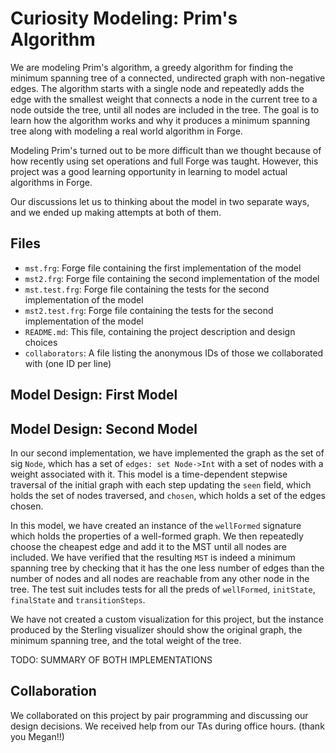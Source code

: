 # Curiosity Modeling: Prim's Algorithm

We are modeling Prim's algorithm, a greedy algorithm for finding the minimum spanning tree of a connected, undirected graph with non-negative edges. The algorithm starts with a single node and repeatedly adds the edge with the smallest weight that connects a node in the current tree to a node outside the tree, until all nodes are included in the tree. The goal is to learn how the algorithm works and why it produces a minimum spanning tree along with modeling a real world algorithm in Forge.

Modeling Prim's turned out to be more difficult than we thought because of how recently using set operations and full Forge was taught. However, this project was a good learning opportunity in learning to model actual algorithms in Forge.

Our discussions let us to thinking about the model in two separate ways, and we ended up making attempts at both of them.


## Files

- `mst.frg`: Forge file containing the first implementation of the model
- `mst2.frg`: Forge file containing the second implementation of the model
- `mst.test.frg`: Forge file containing the tests for the second implementation of the model
- `mst2.test.frg`: Forge file containing the tests for the second implementation of the model
- `README.md`: This file, containing the project description and design choices
- `collaborators`: A file listing the anonymous IDs of those we collaborated with (one ID per line)


## Model Design: First Model

## Model Design: Second Model

In our second implementation, we have implemented the graph as the set of sig `Node`, which has a set of `edges: set Node->Int` with a set of nodes with a weight associated with it. This model is a time-dependent stepwise traversal of the initial graph with each step updating the `seen` field, which holds the set of nodes traversed, and `chosen`, which holds a set of the edges chosen.

In this model, we have created an instance of the `wellFormed` signature which holds the properties of a well-formed graph. We then repeatedly choose the cheapest edge and add it to the MST until all nodes are included. We have verified that the resulting `MST` is indeed a minimum spanning tree by checking that it has the one less number of edges than the number of nodes and all nodes are reachable from any other node in the tree. The test suit includes tests for all the preds of `wellFormed`, `initState`, `finalState` and `transitionSteps`.

We have not created a custom visualization for this project, but the instance produced by the Sterling visualizer should show the original graph, the minimum spanning tree, and the total weight of the tree.


TODO: SUMMARY OF BOTH IMPLEMENTATIONS

## Collaboration

We collaborated on this project by pair programming and discussing our design decisions. We received help from our TAs during office hours. (thank you Megan!!)
